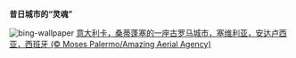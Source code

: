 
**昔日城市的“灵魂”**

![bing-wallpaper](https://www.bing.com/th?id=OHR.ItalicaRuins_ZH-CN5932138207_1920x1080.jpg)
[意大利卡，桑蒂蓬塞的一座古罗马城市，塞维利亚，安达卢西亚，西班牙 (© Moses Palermo/Amazing Aerial Agency)](https://www.bing.com/search?q=%E8%A5%BF%E7%8F%AD%E7%89%99%E6%84%8F%E5%A4%A7%E5%88%A9%E5%8D%A1&amp;form=hpcapt&amp;mkt=zh-cn)
  